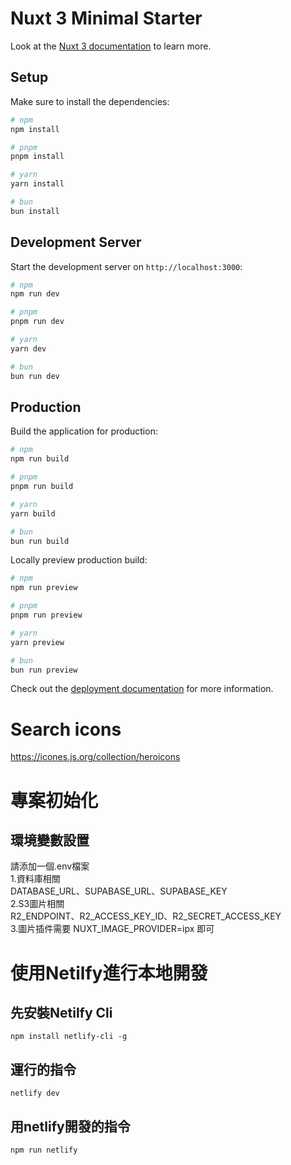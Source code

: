# Nuxt 3 Minimal Starter

Look at the [Nuxt 3 documentation](https://nuxt.com/docs/getting-started/introduction) to learn more.

## Setup

Make sure to install the dependencies:

```bash
# npm
npm install

# pnpm
pnpm install

# yarn
yarn install

# bun
bun install
```

## Development Server

Start the development server on `http://localhost:3000`:

```bash
# npm
npm run dev

# pnpm
pnpm run dev

# yarn
yarn dev

# bun
bun run dev
```

## Production

Build the application for production:

```bash
# npm
npm run build

# pnpm
pnpm run build

# yarn
yarn build

# bun
bun run build
```

Locally preview production build:

```bash
# npm
npm run preview

# pnpm
pnpm run preview

# yarn
yarn preview

# bun
bun run preview
```

Check out the [deployment documentation](https://nuxt.com/docs/getting-started/deployment) for more information.

# Search icons
https://icones.js.org/collection/heroicons
# 專案初始化
## 環境變數設置
請添加一個.env檔案</br>
1.資料庫相關</br>
DATABASE_URL、SUPABASE_URL、SUPABASE_KEY</br>
2.S3圖片相關</br>
R2_ENDPOINT、R2_ACCESS_KEY_ID、R2_SECRET_ACCESS_KEY</br>
3.圖片插件需要
NUXT_IMAGE_PROVIDER=ipx 即可

# 使用Netilfy進行本地開發
## 先安裝Netilfy Cli
```
npm install netlify-cli -g

```
## 運行的指令
```
netlify dev
```
## 用netlify開發的指令
```
npm run netlify
```